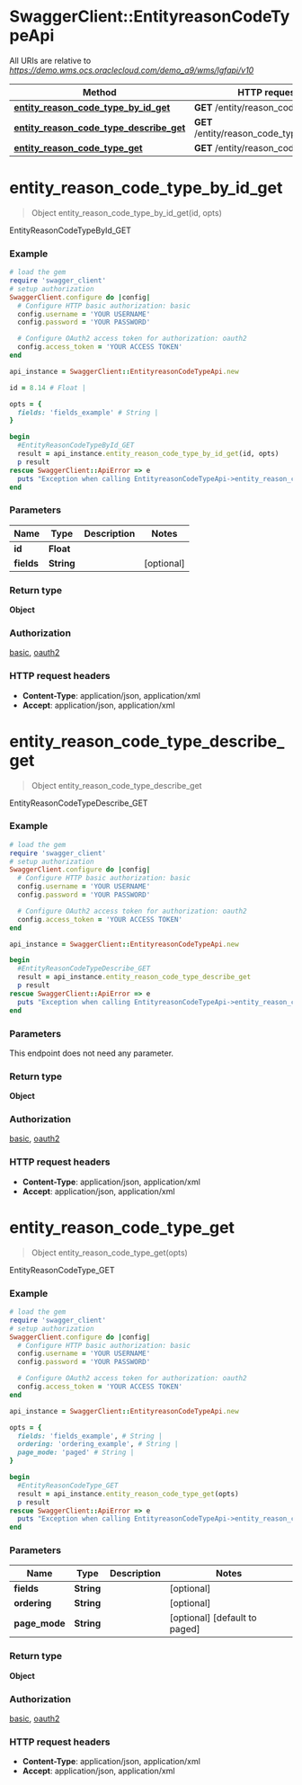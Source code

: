 # SwaggerClient::EntityreasonCodeTypeApi

All URIs are relative to *https://demo.wms.ocs.oraclecloud.com/demo_a9/wms/lgfapi/v10*

Method | HTTP request | Description
------------- | ------------- | -------------
[**entity_reason_code_type_by_id_get**](EntityreasonCodeTypeApi.md#entity_reason_code_type_by_id_get) | **GET** /entity/reason_code_type/{id} | EntityReasonCodeTypeById_GET
[**entity_reason_code_type_describe_get**](EntityreasonCodeTypeApi.md#entity_reason_code_type_describe_get) | **GET** /entity/reason_code_type/describe | EntityReasonCodeTypeDescribe_GET
[**entity_reason_code_type_get**](EntityreasonCodeTypeApi.md#entity_reason_code_type_get) | **GET** /entity/reason_code_type | EntityReasonCodeType_GET


# **entity_reason_code_type_by_id_get**
> Object entity_reason_code_type_by_id_get(id, opts)

EntityReasonCodeTypeById_GET



### Example
```ruby
# load the gem
require 'swagger_client'
# setup authorization
SwaggerClient.configure do |config|
  # Configure HTTP basic authorization: basic
  config.username = 'YOUR USERNAME'
  config.password = 'YOUR PASSWORD'

  # Configure OAuth2 access token for authorization: oauth2
  config.access_token = 'YOUR ACCESS TOKEN'
end

api_instance = SwaggerClient::EntityreasonCodeTypeApi.new

id = 8.14 # Float | 

opts = { 
  fields: 'fields_example' # String | 
}

begin
  #EntityReasonCodeTypeById_GET
  result = api_instance.entity_reason_code_type_by_id_get(id, opts)
  p result
rescue SwaggerClient::ApiError => e
  puts "Exception when calling EntityreasonCodeTypeApi->entity_reason_code_type_by_id_get: #{e}"
end
```

### Parameters

Name | Type | Description  | Notes
------------- | ------------- | ------------- | -------------
 **id** | **Float**|  | 
 **fields** | **String**|  | [optional] 

### Return type

**Object**

### Authorization

[basic](../README.md#basic), [oauth2](../README.md#oauth2)

### HTTP request headers

 - **Content-Type**: application/json, application/xml
 - **Accept**: application/json, application/xml



# **entity_reason_code_type_describe_get**
> Object entity_reason_code_type_describe_get

EntityReasonCodeTypeDescribe_GET



### Example
```ruby
# load the gem
require 'swagger_client'
# setup authorization
SwaggerClient.configure do |config|
  # Configure HTTP basic authorization: basic
  config.username = 'YOUR USERNAME'
  config.password = 'YOUR PASSWORD'

  # Configure OAuth2 access token for authorization: oauth2
  config.access_token = 'YOUR ACCESS TOKEN'
end

api_instance = SwaggerClient::EntityreasonCodeTypeApi.new

begin
  #EntityReasonCodeTypeDescribe_GET
  result = api_instance.entity_reason_code_type_describe_get
  p result
rescue SwaggerClient::ApiError => e
  puts "Exception when calling EntityreasonCodeTypeApi->entity_reason_code_type_describe_get: #{e}"
end
```

### Parameters
This endpoint does not need any parameter.

### Return type

**Object**

### Authorization

[basic](../README.md#basic), [oauth2](../README.md#oauth2)

### HTTP request headers

 - **Content-Type**: application/json, application/xml
 - **Accept**: application/json, application/xml



# **entity_reason_code_type_get**
> Object entity_reason_code_type_get(opts)

EntityReasonCodeType_GET



### Example
```ruby
# load the gem
require 'swagger_client'
# setup authorization
SwaggerClient.configure do |config|
  # Configure HTTP basic authorization: basic
  config.username = 'YOUR USERNAME'
  config.password = 'YOUR PASSWORD'

  # Configure OAuth2 access token for authorization: oauth2
  config.access_token = 'YOUR ACCESS TOKEN'
end

api_instance = SwaggerClient::EntityreasonCodeTypeApi.new

opts = { 
  fields: 'fields_example', # String | 
  ordering: 'ordering_example', # String | 
  page_mode: 'paged' # String | 
}

begin
  #EntityReasonCodeType_GET
  result = api_instance.entity_reason_code_type_get(opts)
  p result
rescue SwaggerClient::ApiError => e
  puts "Exception when calling EntityreasonCodeTypeApi->entity_reason_code_type_get: #{e}"
end
```

### Parameters

Name | Type | Description  | Notes
------------- | ------------- | ------------- | -------------
 **fields** | **String**|  | [optional] 
 **ordering** | **String**|  | [optional] 
 **page_mode** | **String**|  | [optional] [default to paged]

### Return type

**Object**

### Authorization

[basic](../README.md#basic), [oauth2](../README.md#oauth2)

### HTTP request headers

 - **Content-Type**: application/json, application/xml
 - **Accept**: application/json, application/xml



